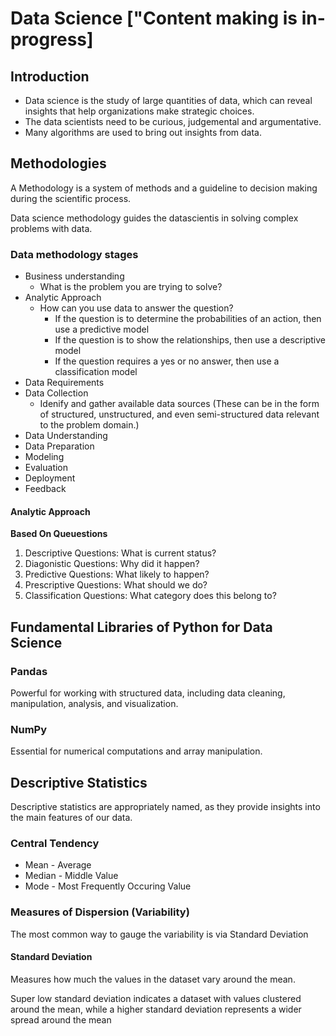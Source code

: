 # Data Science ["Content making is in-progress]
## Introduction

* Data science is the study of large quantities of data, which can reveal insights that help organizations make strategic choices.
* The data scientists need to be curious, judgemental and argumentative.
* Many algorithms are used to bring out insights from data. 

## Methodologies

A Methodology is a system of methods and a guideline to decision making during the scientific process.

Data science methodology guides the datascientis in solving complex problems with data.

### Data methodology stages

* Business understanding
    - What is the problem you are trying to solve?
* Analytic Approach
    - How can you use data to answer the question?
        - If the question is to determine the probabilities of an action, then use a predictive model
        - If the question is to show the relationships, then use a descriptive model
        - If the question requires a yes or no answer, then use a classification model
* Data Requirements
* Data Collection
    - Idenify and gather available data sources (These can be in the form of structured, unstructured, and even semi-structured data relevant to the problem domain.)
* Data Understanding
* Data Preparation
* Modeling
* Evaluation
* Deployment
* Feedback

#### Analytic Approach

**Based On Queuestions**

1. Descriptive Questions: What is current status?
2. Diagonistic Questions: Why did it happen?
3. Predictive Questions: What likely to happen?
4. Prescriptive Questions: What should we do?
5. Classification Questions: What category does this belong to?

## Fundamental Libraries of Python for Data Science

### Pandas

Powerful for working with structured data, including data cleaning, manipulation, analysis, and visualization.

### NumPy

Essential for numerical computations and array manipulation.


## Descriptive Statistics

Descriptive statistics are appropriately named, as they provide insights into the main features of our data.  

### Central Tendency

* Mean - Average
* Median - Middle Value
* Mode - Most Frequently Occuring Value

### Measures of Dispersion (Variability)

The most common way to gauge the variability is via Standard Deviation

#### Standard Deviation

Measures how much the values in the dataset vary around the mean.

Super low standard deviation indicates a dataset with values clustered around the mean, while a higher standard deviation represents a wider spread around the mean

